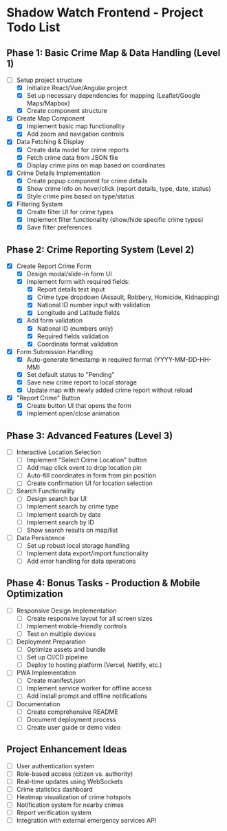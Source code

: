 # Shadow Watch Frontend - Project Todo List

## Phase 1: Basic Crime Map & Data Handling (Level 1)
- [ ] Setup project structure
  - [x] Initialize React/Vue/Angular project
  - [x] Set up necessary dependencies for mapping (Leaflet/Google Maps/Mapbox)
  - [x] Create component structure
- [x] Create Map Component
  - [x] Implement basic map functionality
  - [x] Add zoom and navigation controls
- [x] Data Fetching & Display
  - [x] Create data model for crime reports
  - [x] Fetch crime data from JSON file
  - [x] Display crime pins on map based on coordinates
- [x] Crime Details Implementation
  - [x] Create popup component for crime details
  - [x] Show crime info on hover/click (report details, type, date, status)
  - [x] Style crime pins based on type/status
- [x] Filtering System
  - [x] Create filter UI for crime types
  - [x] Implement filter functionality (show/hide specific crime types)
  - [x] Save filter preferences

## Phase 2: Crime Reporting System (Level 2)
- [x] Create Report Crime Form
  - [x] Design modal/slide-in form UI
  - [x] Implement form with required fields:
    - [x] Report details text input
    - [x] Crime type dropdown (Assault, Robbery, Homicide, Kidnapping)
    - [x] National ID number input with validation
    - [x] Longitude and Latitude fields
  - [x] Add form validation
    - [x] National ID (numbers only)
    - [x] Required fields validation
    - [x] Coordinate format validation
- [x] Form Submission Handling
  - [x] Auto-generate timestamp in required format (YYYY-MM-DD-HH-MM)
  - [x] Set default status to "Pending"
  - [x] Save new crime report to local storage
  - [x] Update map with newly added crime report without reload
- [x] "Report Crime" Button
  - [x] Create button UI that opens the form
  - [x] Implement open/close animation

## Phase 3: Advanced Features (Level 3)
- [ ] Interactive Location Selection
  - [ ] Implement "Select Crime Location" button
  - [ ] Add map click event to drop location pin
  - [ ] Auto-fill coordinates in form from pin position
  - [ ] Create confirmation UI for location selection
- [ ] Search Functionality
  - [ ] Design search bar UI
  - [ ] Implement search by crime type
  - [ ] Implement search by date
  - [ ] Implement search by ID
  - [ ] Show search results on map/list
- [ ] Data Persistence
  - [ ] Set up robust local storage handling
  - [ ] Implement data export/import functionality
  - [ ] Add error handling for data operations

## Phase 4: Bonus Tasks - Production & Mobile Optimization
- [ ] Responsive Design Implementation
  - [ ] Create responsive layout for all screen sizes
  - [ ] Implement mobile-friendly controls
  - [ ] Test on multiple devices
- [ ] Deployment Preparation
  - [ ] Optimize assets and bundle
  - [ ] Set up CI/CD pipeline
  - [ ] Deploy to hosting platform (Vercel, Netlify, etc.)
- [ ] PWA Implementation
  - [ ] Create manifest.json
  - [ ] Implement service worker for offline access
  - [ ] Add install prompt and offline notifications
- [ ] Documentation
  - [ ] Create comprehensive README
  - [ ] Document deployment process
  - [ ] Create user guide or demo video

## Project Enhancement Ideas
- [ ] User authentication system
- [ ] Role-based access (citizen vs. authority)
- [ ] Real-time updates using WebSockets
- [ ] Crime statistics dashboard
- [ ] Heatmap visualization of crime hotspots
- [ ] Notification system for nearby crimes
- [ ] Report verification system
- [ ] Integration with external emergency services API
